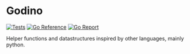 # Godino 
[![Tests](https://github.com/bgaudino/go-helpers/actions/workflows/test.yaml/badge.svg?branch=main)](https://github.com/bgaudino/go-helpers/actions/workflows/test.yaml)
[![Go Reference](https://pkg.go.dev/badge/github.com/bgaudino/godino.svg)](https://pkg.go.dev/github.com/bgaudino/godino)
[![Go Report](https://goreportcard.com/badge/github.com/bgaudino/go-helpers)](https://goreportcard.com/report/github.com/bgaudino/go-helpers)

Helper functions and datastructures inspired by other languages, mainly python.
